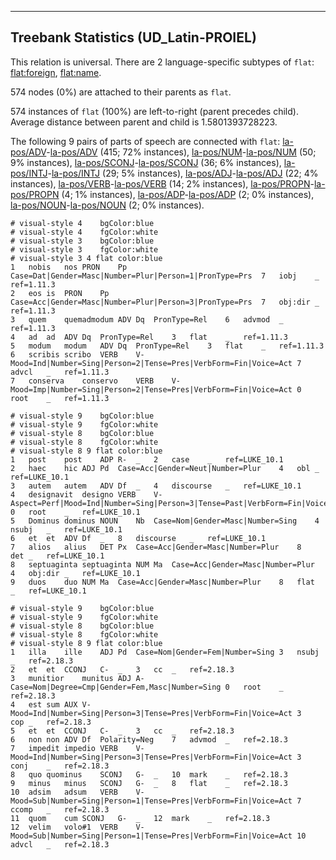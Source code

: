 

--------------------------------------------------------------------------------

## Treebank Statistics (UD_Latin-PROIEL)

This relation is universal.
There are 2 language-specific subtypes of `flat`: [flat:foreign](), [flat:name]().

574 nodes (0%) are attached to their parents as `flat`.

574 instances of `flat` (100%) are left-to-right (parent precedes child).
Average distance between parent and child is 1.5801393728223.

The following 9 pairs of parts of speech are connected with `flat`: [la-pos/ADV]()-[la-pos/ADV]() (415; 72% instances), [la-pos/NUM]()-[la-pos/NUM]() (50; 9% instances), [la-pos/SCONJ]()-[la-pos/SCONJ]() (36; 6% instances), [la-pos/INTJ]()-[la-pos/INTJ]() (29; 5% instances), [la-pos/ADJ]()-[la-pos/ADJ]() (22; 4% instances), [la-pos/VERB]()-[la-pos/VERB]() (14; 2% instances), [la-pos/PROPN]()-[la-pos/PROPN]() (4; 1% instances), [la-pos/ADP]()-[la-pos/ADP]() (2; 0% instances), [la-pos/NOUN]()-[la-pos/NOUN]() (2; 0% instances).


~~~ conllu
# visual-style 4	bgColor:blue
# visual-style 4	fgColor:white
# visual-style 3	bgColor:blue
# visual-style 3	fgColor:white
# visual-style 3 4 flat	color:blue
1	nobis	nos	PRON	Pp	Case=Dat|Gender=Masc|Number=Plur|Person=1|PronType=Prs	7	iobj	_	ref=1.11.3
2	eos	is	PRON	Pp	Case=Acc|Gender=Masc|Number=Plur|Person=3|PronType=Prs	7	obj:dir	_	ref=1.11.3
3	quem	quemadmodum	ADV	Dq	PronType=Rel	6	advmod	_	ref=1.11.3
4	ad	ad	ADV	Dq	PronType=Rel	3	flat	_	ref=1.11.3
5	modum	modum	ADV	Dq	PronType=Rel	3	flat	_	ref=1.11.3
6	scribis	scribo	VERB	V-	Mood=Ind|Number=Sing|Person=2|Tense=Pres|VerbForm=Fin|Voice=Act	7	advcl	_	ref=1.11.3
7	conserva	conservo	VERB	V-	Mood=Imp|Number=Sing|Person=2|Tense=Pres|VerbForm=Fin|Voice=Act	0	root	_	ref=1.11.3

~~~


~~~ conllu
# visual-style 9	bgColor:blue
# visual-style 9	fgColor:white
# visual-style 8	bgColor:blue
# visual-style 8	fgColor:white
# visual-style 8 9 flat	color:blue
1	post	post	ADP	R-	_	2	case	_	ref=LUKE_10.1
2	haec	hic	ADJ	Pd	Case=Acc|Gender=Neut|Number=Plur	4	obl	_	ref=LUKE_10.1
3	autem	autem	ADV	Df	_	4	discourse	_	ref=LUKE_10.1
4	designavit	designo	VERB	V-	Aspect=Perf|Mood=Ind|Number=Sing|Person=3|Tense=Past|VerbForm=Fin|Voice=Act	0	root	_	ref=LUKE_10.1
5	Dominus	dominus	NOUN	Nb	Case=Nom|Gender=Masc|Number=Sing	4	nsubj	_	ref=LUKE_10.1
6	et	et	ADV	Df	_	8	discourse	_	ref=LUKE_10.1
7	alios	alius	DET	Px	Case=Acc|Gender=Masc|Number=Plur	8	det	_	ref=LUKE_10.1
8	septuaginta	septuaginta	NUM	Ma	Case=Acc|Gender=Masc|Number=Plur	4	obj:dir	_	ref=LUKE_10.1
9	duos	duo	NUM	Ma	Case=Acc|Gender=Masc|Number=Plur	8	flat	_	ref=LUKE_10.1

~~~


~~~ conllu
# visual-style 9	bgColor:blue
# visual-style 9	fgColor:white
# visual-style 8	bgColor:blue
# visual-style 8	fgColor:white
# visual-style 8 9 flat	color:blue
1	illa	ille	ADJ	Pd	Case=Nom|Gender=Fem|Number=Sing	3	nsubj	_	ref=2.18.3
2	et	et	CCONJ	C-	_	3	cc	_	ref=2.18.3
3	munitior	munitus	ADJ	A-	Case=Nom|Degree=Cmp|Gender=Fem,Masc|Number=Sing	0	root	_	ref=2.18.3
4	est	sum	AUX	V-	Mood=Ind|Number=Sing|Person=3|Tense=Pres|VerbForm=Fin|Voice=Act	3	cop	_	ref=2.18.3
5	et	et	CCONJ	C-	_	3	cc	_	ref=2.18.3
6	non	non	ADV	Df	Polarity=Neg	7	advmod	_	ref=2.18.3
7	impedit	impedio	VERB	V-	Mood=Ind|Number=Sing|Person=3|Tense=Pres|VerbForm=Fin|Voice=Act	3	conj	_	ref=2.18.3
8	quo	quominus	SCONJ	G-	_	10	mark	_	ref=2.18.3
9	minus	minus	SCONJ	G-	_	8	flat	_	ref=2.18.3
10	adsim	adsum	VERB	V-	Mood=Sub|Number=Sing|Person=1|Tense=Pres|VerbForm=Fin|Voice=Act	7	ccomp	_	ref=2.18.3
11	quom	cum	SCONJ	G-	_	12	mark	_	ref=2.18.3
12	velim	volo#1	VERB	V-	Mood=Sub|Number=Sing|Person=1|Tense=Pres|VerbForm=Fin|Voice=Act	10	advcl	_	ref=2.18.3

~~~


